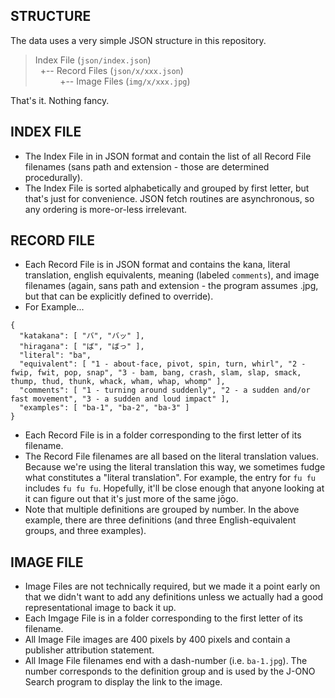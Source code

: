 ## STRUCTURE
The data uses a very simple JSON structure in this repository.
>  
> Index File (`json/index.json`)  
> &nbsp;&nbsp;+-- Record Files (`json/x/xxx.json`)  
> &nbsp;&nbsp;&nbsp;&nbsp;&nbsp;&nbsp;&nbsp;&nbsp;&nbsp;&nbsp;+-- Image Files (`img/x/xxx.jpg`)  
>  

That's it.  Nothing fancy.

## INDEX FILE
* The Index File in in JSON format and contain the list of all Record File filenames (sans path and extension - those are determined procedurally).
* The Index File is sorted alphabetically and grouped by first letter, but that's just for convenience.  JSON fetch routines are asynchronous, so any ordering is more-or-less irrelevant.

## RECORD FILE
* Each Record File is in JSON format and contains the kana, literal translation, english equivalents, meaning (labeled `comments`), and image filenames (again, sans path and extension - the program assumes .jpg, but that can be explicitly defined to override).
* For Example...
```
{
  "katakana": [ "バ", "バッ" ],
  "hiragana": [ "ば", "ばっ" ],
  "literal": "ba",
  "equivalent": [ "1 - about-face, pivot, spin, turn, whirl", "2 - fwip, fwit, pop, snap", "3 - bam, bang, crash, slam, slap, smack, thump, thud, thunk, whack, wham, whap, whomp" ],
  "comments": [ "1 - turning around suddenly", "2 - a sudden and/or fast movement", "3 - a sudden and loud impact" ],
  "examples": [ "ba-1", "ba-2", "ba-3" ]
}
```
* Each Record File is in a folder corresponding to the first letter of its filename.
* The Record File filenames are all based on the literal translation values.  Because we're using the literal translation this way, we sometimes fudge what constitutes a "literal translation".  For example, the entry for `fu fu` includes `fu fu fu`.  Hopefully, it'll be close enough that anyone looking at it can figure out that it's just more of the same jōgo.
* Note that multiple definitions are grouped by number.  In the above example, there are three definitions (and three English-equivalent groups, and three examples).

## IMAGE FILE
* Image Files are not technically required, but we made it a point early on that we didn't want to add any definitions unless we actually had a good representational image to back it up.  
* Each Imgage File is in a folder corresponding to the first letter of its filename.
* All Image File images are 400 pixels by 400 pixels and contain a publisher attribution statement.
* All Image File filenames end with a dash-number (i.e. `ba-1.jpg`).  The number corresponds to the definition group and is used by the J-ONO Search program to display the link to the image.

